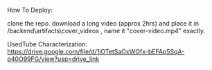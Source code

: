 How To Deploy:

clone the repo.
download a long video (approx 2hrs) and place it in /backend\artifacts\cover_videos , name it "cover-video.mp4" exactly.




UsedTube
Characterization:
https://drive.google.com/file/d/1iOTetSaOxWOfx-bEFAp5SqA-q40O99FG/view?usp=drive_link

